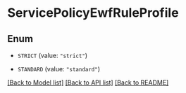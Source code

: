 # ServicePolicyEwfRuleProfile

## Enum


* `STRICT` (value: `"strict"`)

* `STANDARD` (value: `"standard"`)


[[Back to Model list]](../README.md#documentation-for-models) [[Back to API list]](../README.md#documentation-for-api-endpoints) [[Back to README]](../README.md)


